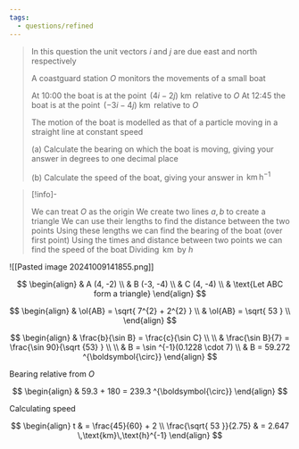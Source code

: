```yaml
---
tags:
  - questions/refined
---
```

> In this question the unit vectors $i$ and $j$ are due east and north respectively
> 
> A coastguard station $O$ monitors the movements of a small boat
> 
> At 10:00 the boat is at the point $\, (4i - 2j) \text{ km} \,$ relative to $O$ 
> At 12:45 the boat is at the point $\, (-3i - 4j) \text{ km} \,$ relative to $O$ 
> 
> The motion of the boat is modelled as that of a particle moving in a straight line at constant speed
> 
> (a) Calculate the bearing on which the boat is moving, giving your answer in degrees to one decimal place
> 
> (b) Calculate the speed of the boat, giving your answer in $\, \text{km}\,\text{h}^{-1} \,$

> [!info]-
> 
> We can treat $O$ as the origin
> We create two lines $a,b$ to create a triangle
> We can use their lengths to find the distance between the two points
> Using these lengths we can find the bearing of the boat (over first point)
> Using the times and distance between two points we can find the speed of the boat
> 	Dividing $\, \text{km} \,$ by $h$ 

![[Pasted image 20241009141855.png]]

$$
\begin{align}
 & A (4, -2) \\ 
 & B (-3, -4) \\ 
 & C (4, -4) \\ 
 & \text{Let ABC form a triangle}
\end{align}
$$


$$
\begin{align}
 & \ol{AB} = \sqrt{ 7^{2} + 2^{2} } \\
 & \ol{AB} = \sqrt{ 53 } \\ 
\end{align}
$$

$$
\begin{align}
 & \frac{b}{\sin B} = \frac{c}{\sin C} \\ \\
 & \frac{\sin B}{7} = \frac{\sin 90}{\sqrt {53} } \\ \\
 & B = \sin ^{-1}(0.1228 \cdot 7) \\
 & B = 59.272 ^{\boldsymbol{\circ}} 
\end{align}
$$

Bearing relative from $O$

$$
\begin{align}
 & 59.3 + 180 = 239.3 ^{\boldsymbol{\circ}} 
\end{align}
$$

Calculating speed

$$
\begin{align}
t & = \frac{45}{60} + 2  \\
 \frac{\sqrt{ 53 }}{2.75} & = 2.647 \,\text{km}\,\text{h}^{-1}
\end{align}
$$

